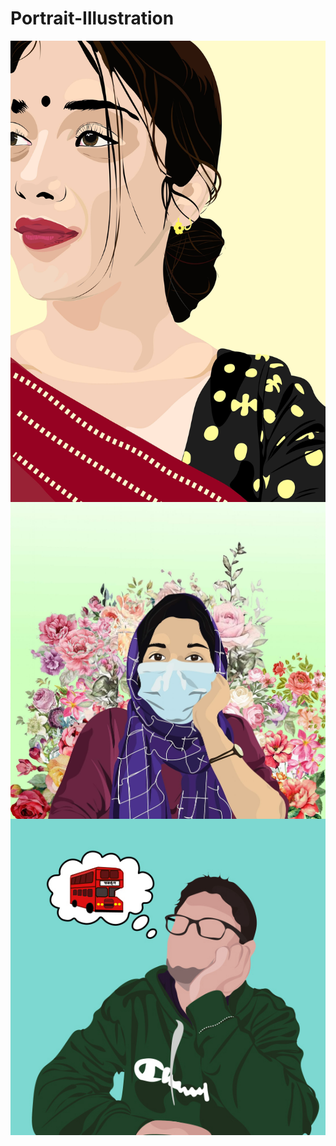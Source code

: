 # Portrait-Illustration

<img src="https://github.com/NoushinTasnim/Portrait-Illustration/blob/main/164204008_937551573718506_7557819539585599779_n.jpg" width="600" align="center"/>

<img src="https://github.com/NoushinTasnim/Portrait-Illustration/blob/main/176258223_1532850190253687_2342296429643613396_n.jpg" width="600" align="center"/>

<img src="https://github.com/NoushinTasnim/Portrait-Illustration/blob/main/Untitled-2%20(1).jpg" width="600" align="center"/>
